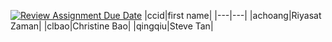 [![Review Assignment Due Date](https://classroom.github.com/assets/deadline-readme-button-22041afd0340ce965d47ae6ef1cefeee28c7c493a6346c4f15d667ab976d596c.svg)](https://classroom.github.com/a/18vkNgfz)
|ccid|first name|
|---|---|
|achoang|Riyasat Zaman|
|clbao|Christine Bao|
|qingqiu|Steve Tan|
